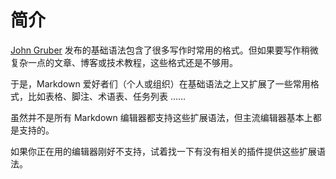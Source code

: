 # 简介

[John Gruber][markdownCreator] 发布的基础语法包含了很多写作时常用的格式。但如果要写作稍微复杂一点的文章、博客或技术教程，这些格式还是不够用。

于是，Markdown 爱好者们（个人或组织）在基础语法之上又扩展了一些常用格式，比如表格、脚注、术语表、任务列表 ……

虽然并不是所有 Markdown 编辑器都支持这些扩展语法，但主流编辑器基本上都是支持的。

如果你正在用的编辑器刚好不支持，试着找一下有没有相关的插件提供这些扩展语法。

[markdownCreator]: https://daringfireball.net/projects/markdown/ "Markdown 创始人"